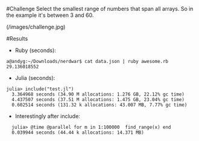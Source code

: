 #Challenge
Select the smallest range of numbers that span all arrays. So in the example it's between 3 and 60.

(/images/challenge.jpg)

#Results
* Ruby (seconds): 
```
a@andyg:~/Downloads/nerdwar$ cat data.json | ruby awesome.rb 
29.136018552
```
* Julia (seconds):
```
julia> include("test.jl")
  3.364968 seconds (34.90 M allocations: 1.276 GB, 22.12% gc time)
  4.437507 seconds (37.51 M allocations: 1.475 GB, 23.04% gc time)
  0.602514 seconds (131.32 k allocations: 43.007 MB, 7.77% gc time)
```
* Interestingly after include:
```
  julia> @time @parallel for m in 1:100000  find_range(x) end
  0.039944 seconds (44.44 k allocations: 14.371 MB)
```

